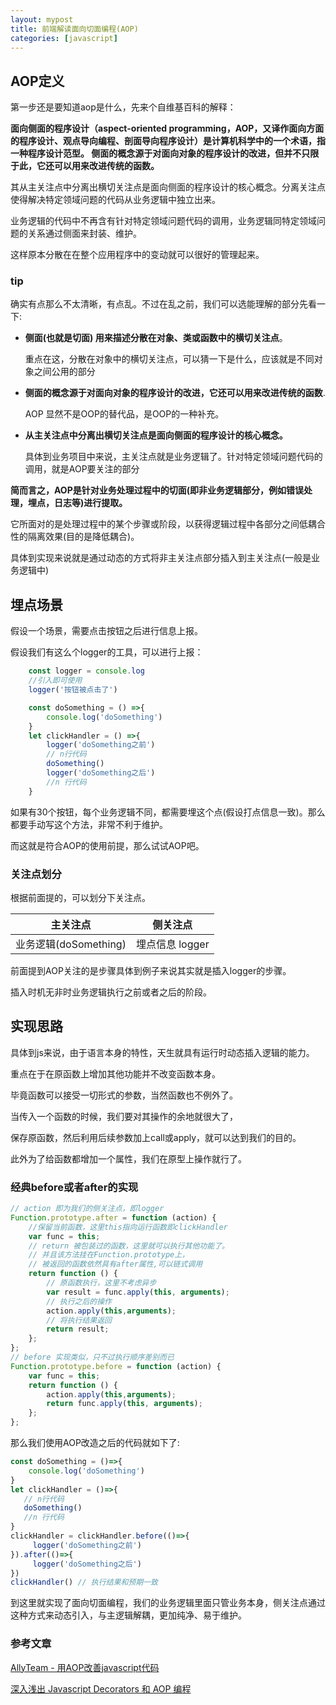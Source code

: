 ```yaml
---
layout: mypost
title: 前端解读面向切面编程(AOP)
categories: [javascript]
---
```


## AOP定义
第一步还是要知道aop是什么，先来个自维基百科的解释：

**面向侧面的程序设计（aspect-oriented programming，AOP，又译作面向方面的程序设计、观点导向编程、剖面导向程序设计）是计算机科学中的一个术语，指一种程序设计范型。
侧面的概念源于对面向对象的程序设计的改进，但并不只限于此，它还可以用来改进传统的函数。**

其从主关注点中分离出横切关注点是面向侧面的程序设计的核心概念。分离关注点使得解决特定领域问题的代码从业务逻辑中独立出来。

业务逻辑的代码中不再含有针对特定领域问题代码的调用，业务逻辑同特定领域问题的关系通过侧面来封装、维护。

这样原本分散在在整个应用程序中的变动就可以很好的管理起来。

### tip
确实有点那么不太清晰，有点乱。不过在乱之前，我们可以选能理解的部分先看一下:

- **侧面(也就是切面) 用来描述分散在对象、类或函数中的横切关注点**。

    重点在这，分散在对象中的横切关注点，可以猜一下是什么，应该就是不同对象之间公用的部分

- **侧面的概念源于对面向对象的程序设计的改进，它还可以用来改进传统的函数**.

    AOP 显然不是OOP的替代品，是OOP的一种补充。

- **从主关注点中分离出横切关注点是面向侧面的程序设计的核心概念。**

    具体到业务项目中来说，主关注点就是业务逻辑了。针对特定领域问题代码的调用，就是AOP要关注的部分

**简而言之，AOP是针对业务处理过程中的切面(即非业务逻辑部分，例如错误处理，埋点，日志等)进行提取。**

它所面对的是处理过程中的某个步骤或阶段，以获得逻辑过程中各部分之间低耦合性的隔离效果(目的是降低耦合)。

具体到实现来说就是通过动态的方式将非主关注点部分插入到主关注点(一般是业务逻辑中)


## 埋点场景

假设一个场景，需要点击按钮之后进行信息上报。

假设我们有这么个logger的工具，可以进行上报：

```js
    const logger = console.log
    //引入即可使用
    logger('按钮被点击了')

    const doSomething = () =>{
        console.log('doSomething')
    }
    let clickHandler = () =>{
        logger('doSomething之前')
        // n行代码
        doSomething()
        logger('doSomething之后')
        //n 行代码
    }
```
如果有30个按钮，每个业务逻辑不同，都需要埋这个点(假设打点信息一致)。那么都要手动写这个方法，非常不利于维护。

而这就是符合AOP的使用前提，那么试试AOP吧。


### 关注点划分
根据前面提的，可以划分下关注点。

| 主关注点 | 侧关注点 |
| --- | --- |
| 业务逻辑(doSomething) | 埋点信息 logger |

前面提到AOP关注的是步骤具体到例子来说其实就是插入logger的步骤。

插入时机无非时业务逻辑执行之前或者之后的阶段。


## 实现思路
具体到js来说，由于语言本身的特性，天生就具有运行时动态插入逻辑的能力。

重点在于在原函数上增加其他功能并不改变函数本身。


毕竟函数可以接受一切形式的参数，当然函数也不例外了。

当传入一个函数的时候，我们要对其操作的余地就很大了，

保存原函数，然后利用后续参数加上call或apply，就可以达到我们的目的。

此外为了给函数都增加一个属性，我们在原型上操作就行了。


### 经典before或者after的实现
```js
// action 即为我们的侧关注点，即logger
Function.prototype.after = function (action) {
    //保留当前函数，这里this指向运行函数即clickHandler
    var func = this;
    // return 被包装过的函数，这里就可以执行其他功能了。
    // 并且该方法挂在Function.prototype上，
    // 被返回的函数依然具有after属性,可以链式调用
    return function () {
        // 原函数执行，这里不考虑异步
        var result = func.apply(this, arguments);
        // 执行之后的操作
        action.apply(this,arguments);
        // 将执行结果返回
        return result;
    };
};
// before 实现类似，只不过执行顺序差别而已
Function.prototype.before = function (action) {
    var func = this;
    return function () {
        action.apply(this,arguments);
        return func.apply(this, arguments);
    };
};
```
那么我们使用AOP改造之后的代码就如下了:
```js
const doSomething = ()=>{
    console.log('doSomething')
}
let clickHandler = ()=>{
   // n行代码
   doSomething()
   //n 行代码
}
clickHandler = clickHandler.before(()=>{
     logger('doSomething之前')
}).after(()=>{
     logger('doSomething之后')
})
clickHandler() // 执行结果和预期一致
```
到这里就实现了面向切面编程，我们的业务逻辑里面只管业务本身，侧关注点通过这种方式来动态引入，与主逻辑解耦，更加纯净、易于维护。


### 参考文章
[AllyTeam - 用AOP改善javascript代码](http://www.alloyteam.com/2013/08/yong-aop-gai-shan-javascript-dai-ma/)

[深入浅出 Javascript Decorators 和 AOP 编程](https://juejin.im/entry/5a12443951882512a860e93c)

